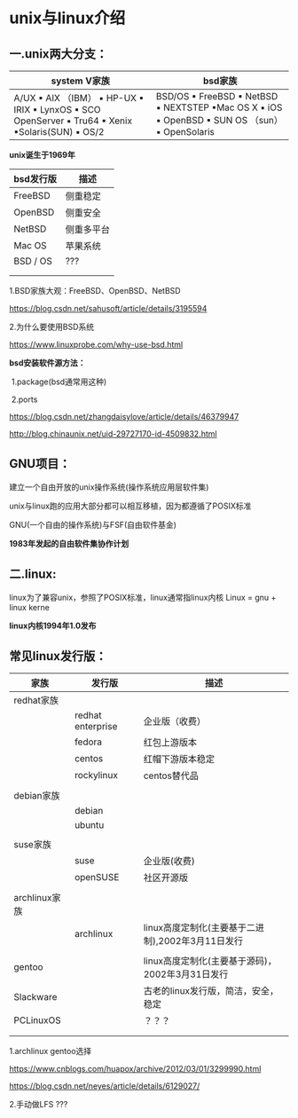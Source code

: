# unix与linux介绍

## 一.unix两大分支：

| system V家族                                                 | bsd家族                                                      |
| ------------------------------------------------------------ | ------------------------------------------------------------ |
| A/UX  ▪ AIX （IBM） ▪ HP-UX  ▪ IRIX  ▪ LynxOS  ▪ SCO OpenServer  ▪ Tru64  ▪ Xenix  ▪Solaris(SUN) ▪ OS/2 | BSD/OS  ▪ FreeBSD  ▪ NetBSD ▪ NEXTSTEP  ▪Mac OS X  ▪ iOS ▪ OpenBSD  ▪ SUN OS （sun） ▪ OpenSolaris |

**unix诞生于1969年**

| bsd发行版 | 描述       |
| --------- | ---------- |
| FreeBSD   | 侧重稳定   |
| OpenBSD   | 侧重安全   |
| NetBSD    | 侧重多平台 |
| Mac OS    | 苹果系统   |
| BSD / OS  | ???        |
|           |            |
|           |            |

1.BSD家族大观：FreeBSD、OpenBSD、NetBSD

https://blog.csdn.net/sahusoft/article/details/3195594

2.为什么要使用BSD系统

https://www.linuxprobe.com/why-use-bsd.html

**bsd安装软件源方法：**

​		1.package(bsd通常用这种)

​		2.ports

https://blog.csdn.net/zhangdaisylove/article/details/46379947

http://blog.chinaunix.net/uid-29727170-id-4509832.html

## GNU项目：

建立一个自由开放的unix操作系统(操作系统应用层软件集)

unix与linux跑的应用大部分都可以相互移植，因为都遵循了POSIX标准

GNU(一个自由的操作系统)与FSF(自由软件基金)

**1983年发起的自由软件集协作计划**

## 二.linux:
linux为了兼容unix，参照了POSIX标准，linux通常指linux内核
Linux = gnu	+	linux kerne

**linux内核1994年1.0发布**

## 常见linux发行版：

| 家族          | 发行版            | 描述                                              |
| ------------- | ----------------- | ------------------------------------------------- |
| redhat家族    |                   |                                                   |
|               | redhat enterprise | 企业版（收费）                                    |
|               | fedora            | 红包上游版本                                      |
|               | centos            | 红帽下游版本稳定                                  |
|               | rockylinux        | centos替代品                                      |
|               |                   |                                                   |
| debian家族    |                   |                                                   |
|               | debian            |                                                   |
|               | ubuntu            |                                                   |
|               |                   |                                                   |
| suse家族      |                   |                                                   |
|               | suse              | 企业版(收费)                                      |
|               | openSUSE          | 社区开源版                                        |
|               |                   |                                                   |
| archlinux家族 |                   |                                                   |
|               | archlinux         | linux高度定制化(主要基于二进制),2002年3月11日发行 |
|               |                   |                                                   |
| gentoo        |                   | linux高度定制化(主要基于源码)，2002年3月31日发行  |
| Slackware     |                   | 古老的linux发行版，简洁，安全，稳定               |
| PCLinuxOS     |                   | ？？？                                            |
|               |                   |                                                   |
|               |                   |                                                   |

1.archlinux gentoo选择

https://www.cnblogs.com/huapox/archive/2012/03/01/3299990.html

https://blog.csdn.net/neyes/article/details/6129027/

2.手动做LFS	???